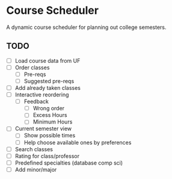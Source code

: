 # Course Scheduler

A dynamic course scheduler for planning out college semesters.

## TODO
- [ ] Load course data from UF
- [ ] Order classes
	- [ ] Pre-reqs
	- [ ] Suggested pre-reqs
- [ ] Add already taken classes
- [ ] Interactive reordering
	- [ ] Feedback
		- [ ] Wrong order
		- [ ] Excess Hours
		- [ ] Minimum Hours
- [ ] Current semester view
	- [ ] Show possible times
	- [ ] Help choose available ones by preferences
- [ ] Search classes
- [ ] Rating for class/professor
- [ ] Predefined specialties (database comp sci)
- [ ] Add minor/major
